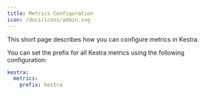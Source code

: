 ```yaml
---
title: Metrics Configuration
icon: /docs/icons/admin.svg
---
```


This short page describes how you can configure metrics in Kestra.

You can set the prefix for all Kestra metrics using the following configuration:

```yaml
kestra:
  metrics:
    prefix: kestra
```

